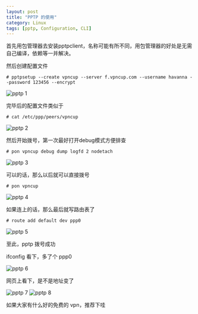```yaml
---
layout: post
title: "PPTP 的使用"
category: Linux
tags: [pptp, Configuration, CLI]
---
```


首先用包管理器去安装pptpclient，名称可能有所不同，用包管理器的好处是无需自己编译，依赖等一并解决。

然后创建配置文件

    # pptpsetup --create vpncup --server f.vpncup.com --username havanna --password 123456 --encrypt

![pptp 1](//cdn.09hd.com/images/2011/08/1.png "pptp 1")

<!-- more -->

完毕后的配置文件类似于

    # cat /etc/ppp/peers/vpncup

![pptp 2](//cdn.09hd.com/images/2011/08/2.png "pptp 2")

然后开始拨号，第一次最好打开debug模式方便排查

    # pon vpncup debug dump logfd 2 nodetach

![pptp 3](//cdn.09hd.com/images/2011/08/3.png "pptp 3")

可以的话，那么以后就可以直接拨号

    # pon vpncup

![pptp 4](//cdn.09hd.com/images/2011/08/4.png "pptp 4")

如果连上的话，那么最后就写路由表了

    # route add default dev ppp0

![pptp 5](//cdn.09hd.com/images/2011/08/5.png "pptp 5")

至此，pptp 拨号成功

ifconfig 看下，多了个 ppp0

![pptp 6](//cdn.09hd.com/images/2011/08/6.png "pptp 6")

网页上看下，是不是地址变了

![pptp 7](//cdn.09hd.com/images/2011/08/7.png "pptp 7")
![pptp 8](//cdn.09hd.com/images/2011/08/8.png "pptp 8")

如果大家有什么好的免费的 vpn，推荐下哇
